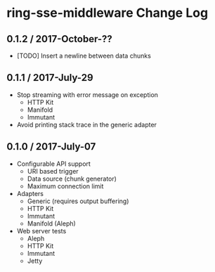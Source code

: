 # ring-sse-middleware Change Log

## 0.1.2 / 2017-October-??

- [TODO] Insert a newline between data chunks


## 0.1.1 / 2017-July-29

- Stop streaming with error message on exception
  - HTTP Kit
  - Manifold
  - Immutant
- Avoid printing stack trace in the generic adapter


## 0.1.0 / 2017-July-07

- Configurable API support
  - URI based trigger
  - Data source (chunk generator)
  - Maximum connection limit
- Adapters
  - Generic (requires output buffering)
  - HTTP Kit
  - Immutant
  - Manifold (Aleph)
- Web server tests
  - Aleph
  - HTTP Kit
  - Immutant
  - Jetty

